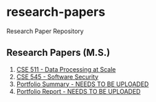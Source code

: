 # research-papers

Research Paper Repository

## Research Papers (M.S.)

1. [CSE 511 - Data Processing at Scale](./ms/CSE-511-Data-Processing-at-Scale.pdf)
2. [CSE 545 - Software Security](./ms/CSE-545-Software-Security.pdf)
3. [Portfolio Summary - NEEDS TO BE UPLOADED](./ms/ChristopherBilger_PortfolioSummary.pdf)
4. [Portfolio Report - NEEDS TO BE UPLOADED](./ms/ChristopherBilger_PortfolioReport.pdf)
